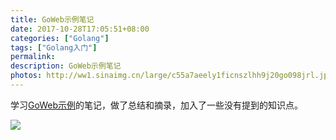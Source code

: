 ```yaml
---
title: GoWeb示例笔记
date: 2017-10-28T17:05:51+08:00
categories: ["Golang"]
tags: ["Golang入门"]
permalink:
description: GoWeb示例笔记
photos: http://ww1.sinaimg.cn/large/c55a7aeely1ficnszlhh9j20go098jrl.jpg
---
```

学习[GoWeb示例](http://books.studygolang.com/gowebexamples)的笔记，做了总结和摘录，加入了一些没有提到的知识点。
<!--more-->
![](\image\GoWeb示例.svg)

